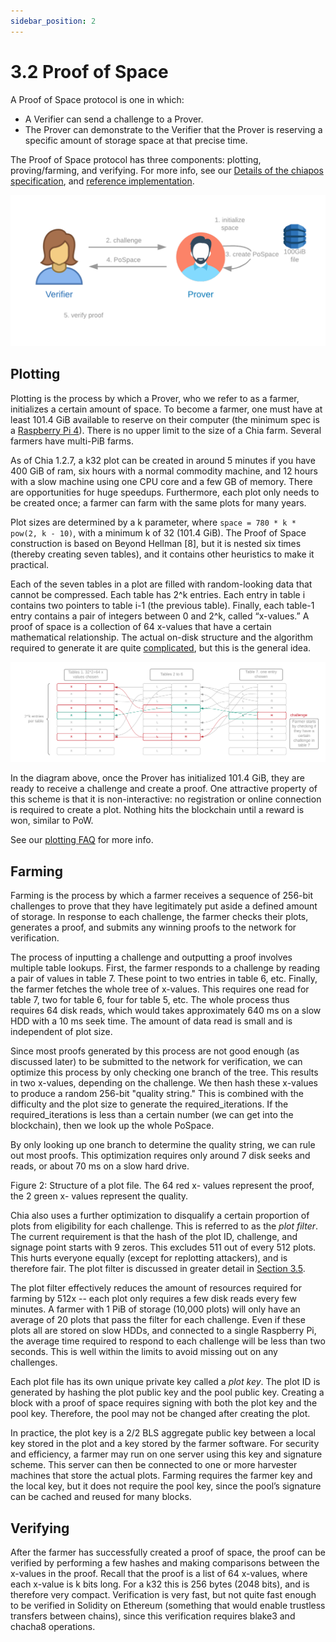 ```yaml
---
sidebar_position: 2
---
```


# 3.2 Proof of Space

A Proof of Space protocol is one in which:
* A Verifier can send a challenge to a Prover.
* The Prover can demonstrate to the Verifier that the Prover is reserving a specific amount of storage space at that precise time. 

The Proof of Space protocol has three components: plotting, proving/farming, and verifying. For more info, see our [Details of the chiapos specification](https://www.chia.net/assets/Chia_Proof_of_Space_Construction_v1.1.pdf), and [reference implementation](https://github.com/Chia-Network/chiapos).

![chia-architecture](/img/pospace.png)

## Plotting 
Plotting is the process by which a Prover, who we refer to as a farmer, initializes a certain amount of space. To become a farmer, one must have at least 101.4 GiB available to reserve on their computer (the minimum spec is a [Raspberry Pi 4](https://github.com/Chia-Network/chia-blockchain/wiki/Raspberry-Pi "Running Chia on a Raspberry Pi 4")). There is no upper limit to the size of a Chia farm. Several farmers have multi-PiB farms.

As of Chia 1.2.7, a k32 plot can be created in around 5 minutes if you have 400 GiB of ram, six hours with a normal commodity machine, and 12 hours with a slow machine using one CPU core and a few GB of memory. There are opportunities for huge speedups. Furthermore, each plot only needs to be created once; a farmer can farm with the same plots for many years.

Plot sizes are determined by a k parameter, where `space = 780 * k * pow(2, k - 10)`, with a minimum k of 32 (101.4 GiB). The Proof of Space construction is based on Beyond Hellman [8], but it is nested six times (thereby creating seven tables), and it contains other heuristics to make it practical.

Each of the seven tables in a plot are filled with random-looking data that cannot be compressed. Each table has 2^k entries. Each entry in table i contains two pointers to table i-1 (the previous table). Finally, each table-1 entry contains a pair of integers between 0 and 2^k, called “x-values.” A proof of space is a collection of 64 x-values that have a certain mathematical relationship. The actual on-disk structure and the algorithm required to generate it are quite [complicated](https://www.chia.net/assets/Chia_Proof_of_Space_Construction_v1.1.pdf), but this is the general idea.

![chia-architecture](/img/plot.png)

In the diagram above, once the Prover has initialized 101.4 GiB, they are ready to receive a challenge and create a proof. One attractive property of this scheme is that it is non-interactive: no registration or online connection is required to create a plot. Nothing hits the blockchain until a reward is won, similar to PoW.

See our [plotting FAQ](https://github.com/Chia-Network/chia-blockchain/wiki/FAQ#plotting "Chia plotting FAQ") for more info.

## Farming
Farming is the process by which a farmer receives a sequence of 256-bit challenges to prove that they have legitimately put aside a defined amount of storage. In response to each challenge, the farmer checks their plots, generates a proof, and submits any winning proofs to the network for verification. 

The process of inputting a challenge and outputting a proof involves multiple table lookups. First, the farmer responds to a challenge by reading a pair of values in table 7. These point to two entries in table 6, etc. Finally, the farmer fetches the whole tree of x-values. This requires one read for table 7, two for table 6, four for table 5, etc. The whole process thus requires 64 disk reads, which would takes approximately 640 ms on a slow HDD with a 10 ms seek time. The amount of data read is small and is independent of plot size.

Since most proofs generated by this process are not good enough (as discussed later) to be submitted to the network for verification, we can optimize this process by only checking one branch of the tree. This results in two x-values, depending on the challenge. We then hash these x-values to produce a random 256-bit "quality string." This is combined with the difficulty and the plot size to generate the required_iterations. If the required_iterations is less than a certain number (we can get into the blockchain), then we look up the whole PoSpace.

By only looking up one branch to determine the quality string, we can rule out most proofs. This optimization requires only around 7 disk seeks and reads, or about 70 ms on a slow hard drive. 

Figure 2: Structure of a plot file. The 64 red x- values represent the proof, the 2 green x- values represent the quality. 

Chia also uses a further optimization to disqualify a certain proportion of plots from eligibility for each challenge. This is referred to as the _plot filter_. The current requirement is that the hash of the plot ID, challenge, and signage point starts with 9 zeros. This excludes 511 out of every 512 plots. This hurts everyone equally (except for replotting attackers), and is therefore fair. The plot filter is discussed in greater detail in [Section 3.5](/docs/03consensus/signage_points_and_infusion_points "Section 3.5: Signage Points and Infusion Points").

The plot filter effectively reduces the amount of resources required for farming by 512x -- each plot only requires a few disk reads every few minutes. A farmer with 1 PiB of storage (10,000 plots) will only have an average of 20 plots that pass the filter for each challenge. Even if these plots all are stored on slow HDDs, and connected to a single Raspberry Pi, the average time required to respond to each challenge will be less than two seconds. This is well within the limits to avoid missing out on any challenges.

Each plot file has its own unique private key called a _plot key_. The plot ID is generated by hashing the plot public key and the pool public key. Creating a block with a proof of space requires signing with both the plot key and the pool key. Therefore, the pool may not be changed after creating the plot.

In practice, the plot key is a 2/2 BLS aggregate public key between a local key stored in the plot and a key stored by the farmer software. For security and efficiency, a farmer may run on one server using this key and signature scheme. This server can then be connected to one or more harvester machines that store the actual plots. Farming requires the farmer key and the local key, but it does not require the pool key, since the pool’s signature can be cached and reused for many blocks.

## Verifying
After the farmer has successfully created a proof of space, the proof can be verified by performing a few hashes and making comparisons between the x-values in the proof. Recall that the proof is a list of 64 x-values, where each x-value is k bits long. For a k32 this is 256 bytes (2048 bits), and is therefore very compact. Verification is very fast, but not quite fast enough to be verified in Solidity on Ethereum (something that would enable trustless transfers between chains), since this verification requires blake3 and chacha8 operations.
